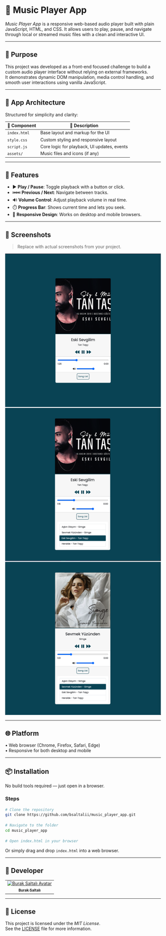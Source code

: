 # 🎵 Music Player App

*Music Player App* is a responsive web-based audio player built with plain JavaScript, HTML, and CSS. It allows users to play, pause, and navigate through local or streamed music files with a clean and interactive UI.

---

## 🎯 Purpose

This project was developed as a front-end focused challenge to build a custom audio player interface without relying on external frameworks.  
It demonstrates dynamic DOM manipulation, media control handling, and smooth user interactions using vanilla JavaScript.

---

## 🧩 App Architecture

Structured for simplicity and clarity:

| 🧱 Component     | 📌 Description                                  |
|------------------|-------------------------------------------------|
| `index.html`     | Base layout and markup for the UI               |
| `style.css`      | Custom styling and responsive layout            |
| `script.js`      | Core logic for playback, UI updates, events     |
| `assets/`        | Music files and icons (if any)                  |

---

## 🚀 Features

<ul>
  <li>▶️ <strong>Play / Pause</strong>: Toggle playback with a button or click.</li>
  <li>⏮️⏭️ <strong>Previous / Next</strong>: Navigate between tracks.</li>
  <li>🔊 <strong>Volume Control</strong>: Adjust playback volume in real time.</li>
  <li>⏱️ <strong>Progress Bar</strong>: Shows current time and lets you seek.</li>
  <li>📱 <strong>Responsive Design</strong>: Works on desktop and mobile browsers.</li>
</ul>

---

## 📸 Screenshots

> Replace with actual screenshots from your project.

<p align="center">
  <img src="https://github.com/bsaltalii/music_player/blob/main/screenshots/home_1.png" width="600"/>
  <img src="https://github.com/bsaltalii/music_player/blob/main/screenshots/list_1.png" width="600"/>
  <img src="https://github.com/bsaltalii/music_player/blob/main/screenshots/list_2.png" width="600"/>
</p>

---

## 🌐 Platform

•⁠  ⁠Web browser (Chrome, Firefox, Safari, Edge)  
•⁠  ⁠Responsive for both desktop and mobile

---

## 📦 Installation

No build tools required — just open in a browser.

### Steps

```bash
# Clone the repository
git clone https://github.com/bsaltalii/music_player_app.git

# Navigate to the folder
cd music_player_app

# Open index.html in your browser
```

Or simply drag and drop `index.html` into a web browser.

---

## 👤 Developer

<table>
  <tbody>
    <tr>
      <td align="center">
        <a href="https://github.com/bsaltalii">
          <img src="https://avatars.githubusercontent.com/u/96692734?v=4" width="100px;" alt="Burak Saltalı Avatar"/>
          <br /><sub><b>Burak Saltalı</b></sub>
        </a>
      </td>
    </tr>
  </tbody>
</table>

---

## 📝 License

This project is licensed under the *MIT License*.  
See the [LICENSE](LICENSE) file for more information.
